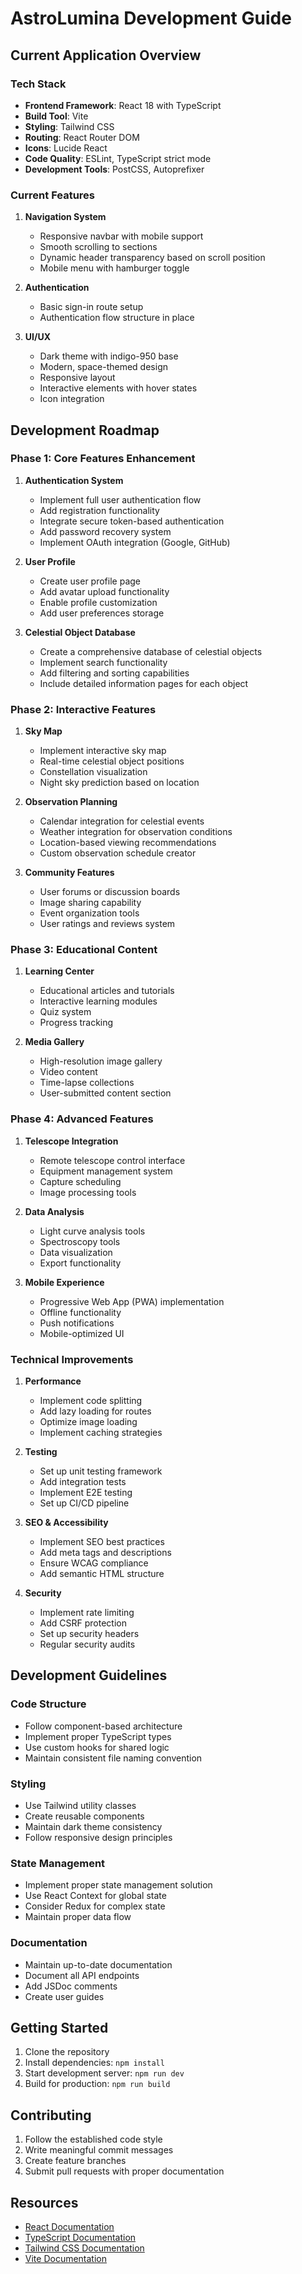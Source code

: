 # AstroLumina Development Guide

## Current Application Overview

### Tech Stack
- **Frontend Framework**: React 18 with TypeScript
- **Build Tool**: Vite
- **Styling**: Tailwind CSS
- **Routing**: React Router DOM
- **Icons**: Lucide React
- **Code Quality**: ESLint, TypeScript strict mode
- **Development Tools**: PostCSS, Autoprefixer

### Current Features
1. **Navigation System**
   - Responsive navbar with mobile support
   - Smooth scrolling to sections
   - Dynamic header transparency based on scroll position
   - Mobile menu with hamburger toggle

2. **Authentication**
   - Basic sign-in route setup
   - Authentication flow structure in place

3. **UI/UX**
   - Dark theme with indigo-950 base
   - Modern, space-themed design
   - Responsive layout
   - Interactive elements with hover states
   - Icon integration

## Development Roadmap

### Phase 1: Core Features Enhancement

1. **Authentication System**
   - Implement full user authentication flow
   - Add registration functionality
   - Integrate secure token-based authentication
   - Add password recovery system
   - Implement OAuth integration (Google, GitHub)

2. **User Profile**
   - Create user profile page
   - Add avatar upload functionality
   - Enable profile customization
   - Add user preferences storage

3. **Celestial Object Database**
   - Create a comprehensive database of celestial objects
   - Implement search functionality
   - Add filtering and sorting capabilities
   - Include detailed information pages for each object

### Phase 2: Interactive Features

1. **Sky Map**
   - Implement interactive sky map
   - Real-time celestial object positions
   - Constellation visualization
   - Night sky prediction based on location

2. **Observation Planning**
   - Calendar integration for celestial events
   - Weather integration for observation conditions
   - Location-based viewing recommendations
   - Custom observation schedule creator

3. **Community Features**
   - User forums or discussion boards
   - Image sharing capability
   - Event organization tools
   - User ratings and reviews system

### Phase 3: Educational Content

1. **Learning Center**
   - Educational articles and tutorials
   - Interactive learning modules
   - Quiz system
   - Progress tracking

2. **Media Gallery**
   - High-resolution image gallery
   - Video content
   - Time-lapse collections
   - User-submitted content section

### Phase 4: Advanced Features

1. **Telescope Integration**
   - Remote telescope control interface
   - Equipment management system
   - Capture scheduling
   - Image processing tools

2. **Data Analysis**
   - Light curve analysis tools
   - Spectroscopy tools
   - Data visualization
   - Export functionality

3. **Mobile Experience**
   - Progressive Web App (PWA) implementation
   - Offline functionality
   - Push notifications
   - Mobile-optimized UI

### Technical Improvements

1. **Performance**
   - Implement code splitting
   - Add lazy loading for routes
   - Optimize image loading
   - Implement caching strategies

2. **Testing**
   - Set up unit testing framework
   - Add integration tests
   - Implement E2E testing
   - Set up CI/CD pipeline

3. **SEO & Accessibility**
   - Implement SEO best practices
   - Add meta tags and descriptions
   - Ensure WCAG compliance
   - Add semantic HTML structure

4. **Security**
   - Implement rate limiting
   - Add CSRF protection
   - Set up security headers
   - Regular security audits

## Development Guidelines

### Code Structure
- Follow component-based architecture
- Implement proper TypeScript types
- Use custom hooks for shared logic
- Maintain consistent file naming convention

### Styling
- Use Tailwind utility classes
- Create reusable components
- Maintain dark theme consistency
- Follow responsive design principles

### State Management
- Implement proper state management solution
- Use React Context for global state
- Consider Redux for complex state
- Maintain proper data flow

### Documentation
- Maintain up-to-date documentation
- Document all API endpoints
- Add JSDoc comments
- Create user guides

## Getting Started

1. Clone the repository
2. Install dependencies: `npm install`
3. Start development server: `npm run dev`
4. Build for production: `npm run build`

## Contributing

1. Follow the established code style
2. Write meaningful commit messages
3. Create feature branches
4. Submit pull requests with proper documentation

## Resources

- [React Documentation](https://react.dev)
- [TypeScript Documentation](https://www.typescriptlang.org/docs)
- [Tailwind CSS Documentation](https://tailwindcss.com/docs)
- [Vite Documentation](https://vitejs.dev/guide)
